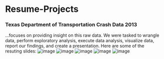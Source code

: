 # Resume-Projects

### Texas Department of Transportation Crash Data 2013
...focuses on providing insight on this raw data.
We were tasked to wrangle data, perform exploratory analysis, execute data analysis, visualize data, report our findings, and create a presentation.
Here are some of the resuting slides:
![image](https://user-images.githubusercontent.com/98626091/209404067-3144021e-6e28-48ad-b01d-994c34d4c37f.png)
![image](https://user-images.githubusercontent.com/98626091/209404128-5e20f804-1f56-4b11-b39f-1b375d7d5c60.png)
![image](https://user-images.githubusercontent.com/98626091/209404270-8ed59f02-8a08-45cb-b330-6eb9df1d1a0f.png)
![image](https://user-images.githubusercontent.com/98626091/209404279-2ab93428-041c-497f-8863-53d79e2c9ead.png)
![image](https://user-images.githubusercontent.com/98626091/209404290-6df3955a-1ab9-4b39-ba6a-95a47925432a.png)
